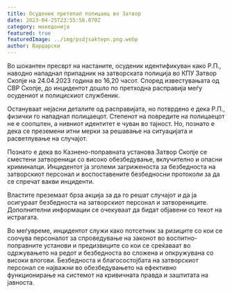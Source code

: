 ```yaml
---
title: Осуденик претепал полицаец во Затвор
date: 2023-04-25T23:55:58.070Z
category: македонија
featured: true
featuredImage: ../img/psdjsaktepn.png.webp
author: Вардарски
---
```


Во шокантен пресврт на настаните, осуденик идентификуван како Р.П., наводно нападнал припадник на затворската полиција во КПУ Затвор Скопје на 24.04.2023 година во 16,20 часот. Според известувањата од СВР Скопје, до инцидентот дошло по претходна расправија меѓу осудениот и полицискиот службеник.

Остануваат нејасни деталите од расправијата, но потврдено е дека Р.П., физички го нападнал полицаецот. Степенот на повредите на полицаецот не е соопштен, а нивниот идентитет е чуван во тајност. Но, познато е дека се преземени итни мерки за решавање на ситуацијата и расветлување на случајот.

Познато е дека во Казнено-поправната установа Затвор Скопје се сместени затвореници со високо обезбедување, вклучително и опасни криминалци. Инцидентот ја зголеми загриженоста за безбедноста на затворскиот персонал и воспоставените безбедносни протоколи за да се спречат вакви инциденти.

Властите преземаат брза акција за да го решат случајот и да ја осигураат безбедноста на затворскиот персонал и затворениците. Дополнителни информации се очекуваат да бидат објавени со текот на истрагата.

Во меѓувреме, инцидентот служи како потсетник за ризиците со кои се соочува персоналот за спроведување на законот во воспитно-поправните установи и предизвиците со кои се среќаваат во одржувањето на редот и безбедноста во сложена и опкружувана со високи влогови. Безбедноста и благосостојбата на затворскиот персонал се најважни во обезбедувањето на ефективно функционирање на системот на кривичната правда и заштитата на јавноста.
